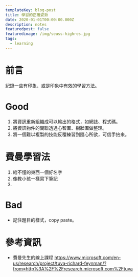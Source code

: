 ```yaml
---
templateKey: blog-post
title: 學習的正確姿勢
date: 2020-01-01T00:00:00.000Z
description: notes 
featuredpost: false
featuredimage: /img/seuss-highres.jpg
tags:
  - learning
---
```

# 前言
紀錄一些有印象、或是印象中有效的學習方法。

# Good
1. 將資訊重新組織成可以輸出的格式，如網誌、程式碼。
2. 將資訊物件的關聯透過心智圖、樹狀圖做整理。
3. 將一個難以複製的技能反覆練習到隨心所欲，可信手拈來。

# 費曼學習法
1. 給不懂的東西一個好名字
2. 像教小孩一樣寫下筆記
3. 

# Bad
* 記住題目的樣式，copy paste。


# 參考資訊
* 費曼先生的線上課程
https://www.microsoft.com/en-us/research/project/tuva-richard-feynman/?from=http%3A%2F%2Fresearch.microsoft.com%2Ftuva